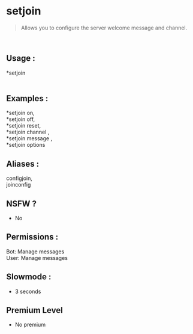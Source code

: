 # setjoin

> Allows you to configure the server welcome message and channel.

<br>

## Usage :

*setjoin <option> <argument> 

## Examples :

*setjoin on,
<br>*setjoin off,
<br>*setjoin reset,
<br>*setjoin channel <mention>,
<br>*setjoin message <message>,
<br>*setjoin options

## Aliases :

configjoin,
<br>joinconfig

## NSFW ?

- No

## Permissions :

Bot: Manage messages
<br>
User: Manage messages

## Slowmode :

- 3 seconds

## Premium Level

- No premium